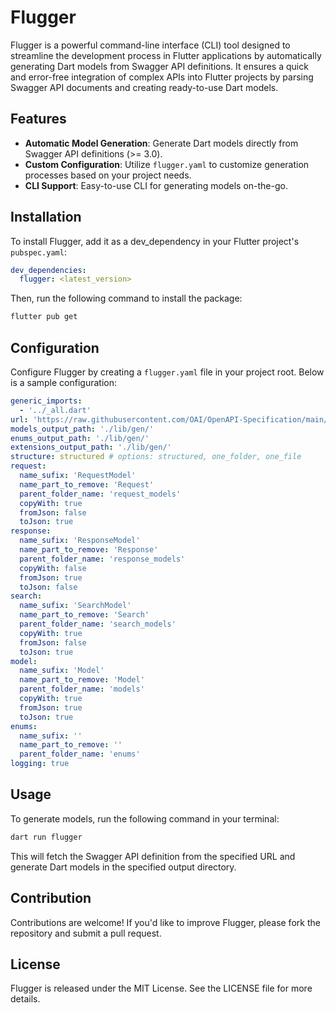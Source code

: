 # Flugger

Flugger is a powerful command-line interface (CLI) tool designed to streamline the development process in Flutter applications by automatically generating Dart models from Swagger API definitions. It ensures a quick and error-free integration of complex APIs into Flutter projects by parsing Swagger API documents and creating ready-to-use Dart models.

## Features

- **Automatic Model Generation**: Generate Dart models directly from Swagger API definitions (>= 3.0).
- **Custom Configuration**: Utilize `flugger.yaml` to customize generation processes based on your project needs.
- **CLI Support**: Easy-to-use CLI for generating models on-the-go.

## Installation

To install Flugger, add it as a dev_dependency in your Flutter project's `pubspec.yaml`:

```yaml
dev_dependencies:
  flugger: <latest_version>
```

Then, run the following command to install the package:

```bash
flutter pub get
```

## Configuration

Configure Flugger by creating a `flugger.yaml` file in your project root. Below is a sample configuration:

```yaml
generic_imports:
  - '../_all.dart'
url: 'https://raw.githubusercontent.com/OAI/OpenAPI-Specification/main/examples/v3.0/petstore.json'
models_output_path: './lib/gen/'
enums_output_path: './lib/gen/'
extensions_output_path: './lib/gen/'
structure: structured # options: structured, one_folder, one_file
request:
  name_sufix: 'RequestModel' 
  name_part_to_remove: 'Request' 
  parent_folder_name: 'request_models' 
  copyWith: true
  fromJson: false
  toJson: true
response:
  name_sufix: 'ResponseModel' 
  name_part_to_remove: 'Response' 
  parent_folder_name: 'response_models' 
  copyWith: false
  fromJson: true
  toJson: false
search:
  name_sufix: 'SearchModel' 
  name_part_to_remove: 'Search' 
  parent_folder_name: 'search_models' 
  copyWith: true
  fromJson: false
  toJson: true
model:
  name_sufix: 'Model' 
  name_part_to_remove: 'Model' 
  parent_folder_name: 'models' 
  copyWith: true
  fromJson: true
  toJson: true
enums:
  name_sufix: ''
  name_part_to_remove: ''
  parent_folder_name: 'enums'
logging: true
```

## Usage

To generate models, run the following command in your terminal:

```bash
dart run flugger
```

This will fetch the Swagger API definition from the specified URL and generate Dart models in the specified output directory.

## Contribution

Contributions are welcome! If you'd like to improve Flugger, please fork the repository and submit a pull request.

## License

Flugger is released under the MIT License. See the LICENSE file for more details.
